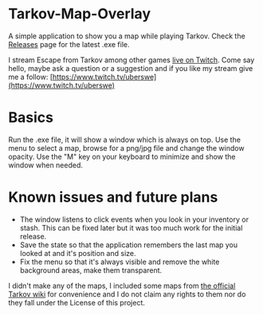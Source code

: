 # Tarkov-Map-Overlay

A simple application to show you a map while playing Tarkov. Check the [Releases](https://github.com/UberSwe/Tarkov-Map-Overlay/releases) page for the latest .exe file.

I stream Escape from Tarkov among other games [live on Twitch](https://www.twitch.tv/uberswe). Come say hello, maybe ask a question or a suggestion and if you like my stream give me a follow: [https://www.twitch.tv/uberswe](https://www.twitch.tv/uberswe) 

# Basics

Run the .exe file, it will show a window which is always on top. Use the menu to select a map, browse for a png/jpg file and change the window opacity. Use the "M" key on your keyboard to minimize and show the window when needed.

# Known issues and future plans

 - The window listens to click events when you look in your inventory or stash. This can be fixed later but it was too much work for the initial release.
 - Save the state so that the application remembers the last map you looked at and it's position and size.
 - Fix the menu so that it's always visible and remove the white background areas, make them transparent.
 
 I didn't make any of the maps, I included some maps from [the official Tarkov wiki](https://escapefromtarkov.gamepedia.com/Escape_from_Tarkov_Wiki) for convenience and I do not claim any rights to them nor do they fall under the License of this project.

